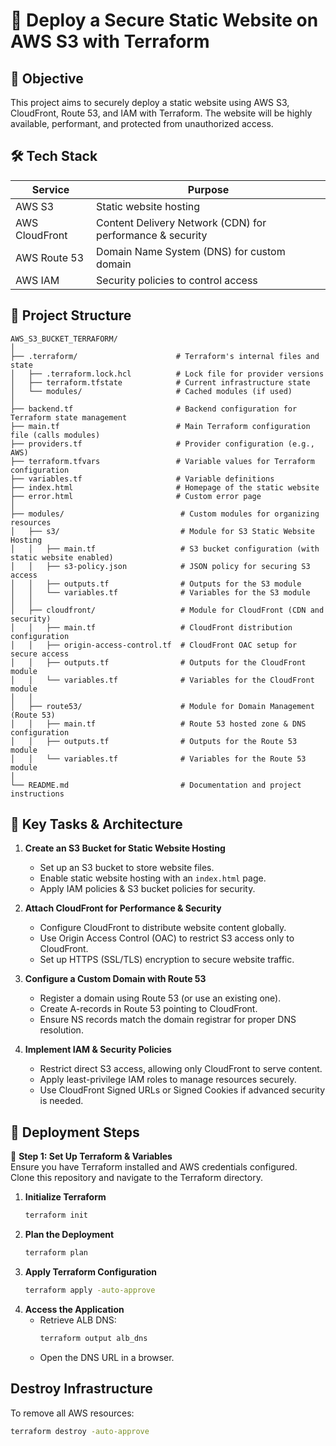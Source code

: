 # 🚀 Deploy a Secure Static Website on AWS S3 with Terraform

## 🎯 Objective
This project aims to securely deploy a static website using AWS S3, CloudFront, Route 53, and IAM with Terraform. The website will be highly available, performant, and protected from unauthorized access.

## 🛠 Tech Stack

| Service        | Purpose                                                  |
|----------------|---------------------------------------------------------|
| AWS S3        | Static website hosting                                   |
| AWS CloudFront | Content Delivery Network (CDN) for performance & security|
| AWS Route 53   | Domain Name System (DNS) for custom domain             |
| AWS IAM        | Security policies to control access                     |

## 📁 Project Structure
```
AWS_S3_BUCKET_TERRAFORM/
│
├── .terraform/                      # Terraform's internal files and state
│   ├── .terraform.lock.hcl          # Lock file for provider versions
│   ├── terraform.tfstate            # Current infrastructure state
│   └── modules/                     # Cached modules (if used)
│
├── backend.tf                       # Backend configuration for Terraform state management
├── main.tf                          # Main Terraform configuration file (calls modules)
├── providers.tf                     # Provider configuration (e.g., AWS)
├── terraform.tfvars                 # Variable values for Terraform configuration
├── variables.tf                     # Variable definitions
├── index.html                       # Homepage of the static website
├── error.html                       # Custom error page
│
├── modules/                          # Custom modules for organizing resources
│   ├── s3/                           # Module for S3 Static Website Hosting
│   │   ├── main.tf                   # S3 bucket configuration (with static website enabled)
│   │   ├── s3-policy.json            # JSON policy for securing S3 access
│   │   ├── outputs.tf                # Outputs for the S3 module
│   │   └── variables.tf              # Variables for the S3 module
│   │
│   ├── cloudfront/                   # Module for CloudFront (CDN and security)
│   │   ├── main.tf                   # CloudFront distribution configuration
│   │   ├── origin-access-control.tf  # CloudFront OAC setup for secure access
│   │   ├── outputs.tf                # Outputs for the CloudFront module
│   │   └── variables.tf              # Variables for the CloudFront module
│   │
│   ├── route53/                      # Module for Domain Management (Route 53)
│   │   ├── main.tf                   # Route 53 hosted zone & DNS configuration
│   │   ├── outputs.tf                # Outputs for the Route 53 module
│   │   └── variables.tf              # Variables for the Route 53 module
│
└── README.md                         # Documentation and project instructions
```

## 📌 Key Tasks & Architecture

1. **Create an S3 Bucket for Static Website Hosting**
    - Set up an S3 bucket to store website files.
    - Enable static website hosting with an `index.html` page.
    - Apply IAM policies & S3 bucket policies for security.

2. **Attach CloudFront for Performance & Security**
    - Configure CloudFront to distribute website content globally.
    - Use Origin Access Control (OAC) to restrict S3 access only to CloudFront.
    - Set up HTTPS (SSL/TLS) encryption to secure website traffic.

3. **Configure a Custom Domain with Route 53**
    - Register a domain using Route 53 (or use an existing one).
    - Create A-records in Route 53 pointing to CloudFront.
    - Ensure NS records match the domain registrar for proper DNS resolution.

4. **Implement IAM & Security Policies**
    - Restrict direct S3 access, allowing only CloudFront to serve content.
    - Apply least-privilege IAM roles to manage resources securely.
    - Use CloudFront Signed URLs or Signed Cookies if advanced security is needed.

## 📌 Deployment Steps

🔹 **Step 1: Set Up Terraform & Variables**  
Ensure you have Terraform installed and AWS credentials configured.  
Clone this repository and navigate to the Terraform directory.



1. **Initialize Terraform**
   ```sh
   terraform init
   ```
2. **Plan the Deployment**
   ```sh
   terraform plan
   ```
3. **Apply Terraform Configuration**
   ```sh
   terraform apply -auto-approve
   ```
4. **Access the Application**
   - Retrieve ALB DNS:
     ```sh
     terraform output alb_dns
     ```
   - Open the DNS URL in a browser.

## **Destroy Infrastructure**
To remove all AWS resources:
```sh
terraform destroy -auto-approve
```
